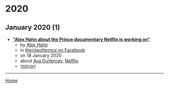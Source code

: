 # 2020

## January 2020 (1)

 - [**"Alex Hahn about the Prince documentary Netflix is working on"**](https://www.facebook.com/groups/theriseofprince/permalink/1071260089885116/)
    - by [Alex Hahn](../../../authors/alex-hahn/index.md)
    - in [theriseofprince on Facebook](../../../publications/p-t/theriseofprince-on-facebook/index.md)
    - on 18 January 2020
    - about [Ava DuVernay](../../../topics/ava-duvernay/index.md), [Netflix](../../../topics/netflix/index.md)
    - ([mirror](https://web.archive.org/web/*/https://www.facebook.com/groups/theriseofprince/permalink/1071260089885116/))

----

[Home](../index.md)
